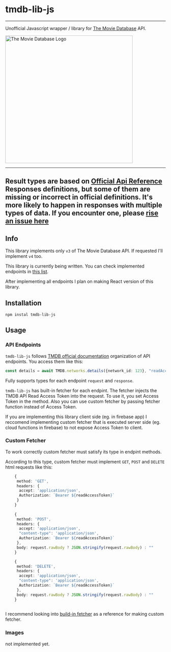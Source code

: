 # tmdb-lib-js

---

Unofficial Javascript wrapper / library for [The Movie Database](https://www.themoviedb.org/) API.

<img src="https://www.themoviedb.org/assets/2/v4/logos/v2/blue_long_1-8ba2ac31f354005783fab473602c34c3f4fd207150182061e425d366e4f34596.svg" alt="The Movie Database Logo" width="400"/>

---

## Result types are based on [Official Api Reference](https://developer.themoviedb.org/reference/intro/getting-started) Responses definitions, but some of them are missing or incorrect in official definitions. It's more likely to happen in responses with multiple types of data. If you encounter one, please [rise an issue here](https://github.com/bartosz-dude/tmdb-lib-js/issues)

## Info

This library implements only `v3` of The Movie Database API. If requested I'll implement `v4` too.

This library is currently being written. You can check implemented endpoints in [this list](API_IMPLENTATION.md).

After implementing all endpoints I plan on making React version of this library.

## Installation

~~~terminal
npm instal tmdb-lib-js
~~~

## Usage

### API Endpoints

`tmdb-lib-js` follows [TMDB official documentation](https://developer.themoviedb.org/reference/intro/getting-started) organization of API endpoints. You access them like this:

~~~typescript
const details = await TMDB.networks.details({network_id: 123}, "readAccessToken")
~~~

Fully supports types for each endpoint `request` and `response`.

`tmdb-lib-js` has built-in fetcher for each endpint. The fetcher injects the TMDB API Read Access Token into the request. To use it, you set Access Token in the method. Also you can use custom fetcher by passing fetcher function instead of Access Token.

If you are implementing this library client side (eg. in firebase app) I reccomend implementing custom fetcher that is executed server side (eg. cloud functions in firebase) to not expose Access Token to client.

### Custom Fetcher

To work correctly custom fetcher must satisfy its type in endpint methods.

According to this type, custom fetcher must implement `GET`, `POST` and `DELETE` html requests like this:

~~~typescript
    {
     method: 'GET',
     headers: {
      accept: 'application/json',
      Authorization: `Bearer ${readAccessToken}`
     }
    }
    
    {
     method: 'POST',
     headers: {
      accept: 'application/json',
      "content-type": 'application/json',
      Authorization: `Bearer ${readAccessToken}`
     },
     body: request.rawBody ? JSON.stringify(request.rawBody) : ""
    }

    {
     method: 'DELETE',
     headers: {
      accept: 'application/json',
      "content-type": 'application/json',
      Authorization: `Bearer ${readAccessToken}`
     },
     body: request.rawBody ? JSON.stringify(request.rawBody) : ""
    }
    
~~~

I recommend looking into [build-in fetcher](./src/fetcher.ts) as a reference for making custom fetcher.

### Images

not implemented yet.
